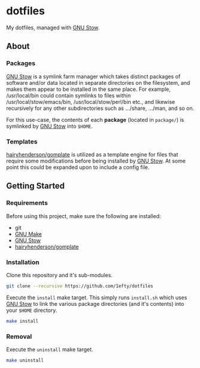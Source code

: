 # dotfiles

My dotfiles, managed with [GNU Stow][].

## About

### Packages

[GNU Stow] is a symlink farm manager which takes distinct packages of software and/or data located in separate directories on the filesystem, and makes them appear to be installed in the same place. For example, /usr/local/bin could contain symlinks to files within /usr/local/stow/emacs/bin, /usr/local/stow/perl/bin etc., and likewise recursively for any other subdirectories such as .../share, .../man, and so on.

For this use-case, the contents of each **package** (located in `package/`) is symlinked by [GNU Stow] into `$HOME`.

### Templates

[hairyhenderson/gomplate][] is utilized as a template engine for files that require some modifications before being installed by [GNU Stow]. At some point this could be expanded upon to include a config file.

## Getting Started

### Requirements

Before using this project, make sure the following are installed:

- git
- [GNU Make][]
- [GNU Stow][]
- [hairyhenderson/gomplate][]

### Installation

Clone this repository and it's sub-modules.

```bash
git clone --recursive https://github.com/1efty/dotfiles
```

Execute the `install` make target. This simply runs `install.sh` which uses [GNU Stow][] to link the various package directories (and it's contents) into your `$HOME` directory.

```bash
make install
```

### Removal

Execute the `uninstall` make target.

```bash
make uninstall
```

<!-- references -->
[GNU Stow]: <https://www.gnu.org/software/stow/>
[GNU Make]: <https://www.gnu.org/software/make/>
[CloudPosse Build-Harness]: <https://github.com/cloudposse/build-harness>
[hairyhenderson/gomplate]: <https://github.com/hairyhenderson/gomplate>
